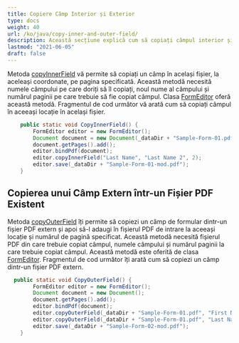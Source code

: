 ```yaml
---
title: Copiere Câmp Interior și Exterior
type: docs
weight: 40
url: /ko/java/copy-inner-and-outer-field/
description: Această secțiune explică cum să copiați câmpul interior și exterior folosind com.aspose.pdf.facades cu clasa FormEditor.
lastmod: "2021-06-05"
draft: false
---
```


Metoda [copyInnerField](https://reference.aspose.com/pdf/java/com.aspose.pdf.facades/FormEditor#copyInnerField-java.lang.String-java.lang.String-int-) vă permite să copiați un câmp în același fișier, la aceleași coordonate, pe pagina specificată. Această metodă necesită numele câmpului pe care doriți să îl copiați, noul nume al câmpului și numărul paginii pe care trebuie să fie copiat câmpul. Clasa [FormEditor](https://reference.aspose.com/pdf/java/com.aspose.pdf.facades/FormEditor) oferă această metodă. Fragmentul de cod următor vă arată cum să copiați câmpul în aceeași locație în același fișier.

```java
    public static void CopyInnerField() {
        FormEditor editor = new FormEditor();
        Document document = new Document(_dataDir + "Sample-Form-01.pdf");
        document.getPages().add();
        editor.bindPdf(document);
        editor.copyInnerField("Last Name", "Last Name 2", 2);
        editor.save(_dataDir + "Sample-Form-01-mod.pdf");
    }
```


## Copierea unui Câmp Extern într-un Fișier PDF Existent

Metoda [copyOuterField](https://reference.aspose.com/pdf/java/com.aspose.pdf.facades/FormEditor#copyOuterField-java.lang.String-java.lang.String-) îți permite să copiezi un câmp de formular dintr-un fișier PDF extern și apoi să-l adaugi în fișierul PDF de intrare la aceeași locație și numărul de pagină specificat. Această metodă necesită fișierul PDF din care trebuie copiat câmpul, numele câmpului și numărul paginii la care trebuie copiat câmpul. Această metodă este oferită de clasa [FormEditor](https://reference.aspose.com/pdf/java/com.aspose.pdf.facades/FormEditor). Fragmentul de cod următor îți arată cum să copiezi un câmp dintr-un fișier PDF extern.

```java
  public static void CopyOuterField() {
        FormEditor editor = new FormEditor();
        Document document = new Document();
        document.getPages().add();
        editor.bindPdf(document);
        editor.copyOuterField(_dataDir + "Sample-Form-01.pdf", "First Name", 1);
        editor.copyOuterField(_dataDir + "Sample-Form-01.pdf", "Last Name", 1);
        editor.save(_dataDir + "Sample-Form-02-mod.pdf");
    }
```